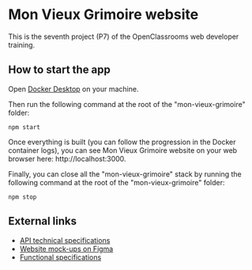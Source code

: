# Mon Vieux Grimoire website

This is the seventh project (P7) of the OpenClassrooms web developer training.

## How to start the app

Open [Docker Desktop](https://www.docker.com/products/docker-desktop) on your machine.

Then run the following command at the root of the "mon-vieux-grimoire" folder:

```
npm start
```

Once everything is built (you can follow the progression in the Docker container logs), you can see Mon Vieux Grimoire website on your web browser here: http://localhost:3000.

Finally, you can close all the "mon-vieux-grimoire" stack by running the following command at the root of the "mon-vieux-grimoire" folder:

```
npm stop
```

## External links

- [API technical specifications](https://course.oc-static.com/projects/D%C3%A9veloppeur+Web/DW_P7+Back-end/DW+P7+Back-end+-+Specifications+API.pdf)
- [Website mock-ups on Figma](https://www.figma.com/file/Snidyc45xi6qchoOPabMA9/Maquette-Mon-Vieux-Grimoir?type=design&node-id=0-1&mode=design&t=fCp69wnbZfNJGsOK-0)
- [Functional specifications](https://course.oc-static.com/projects/D%C3%A9veloppeur+Web/DW_P7+Back-end/DW+P7+Back-end+-+Specifications+fonctionnelles.pdf)
